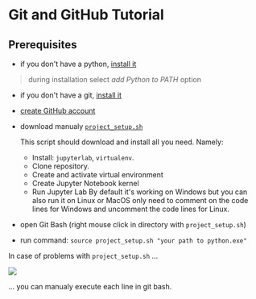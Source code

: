 # Git and GitHub Tutorial

## Prerequisites
- if you don't have a python, [install it](https://www.python.org/downloads/)
> during installation select *add Python to PATH* option
- if you don't have a git, [install it](https://git-scm.com/downloads)
- [create GitHub account](https://github.com/)
- download manualy [`project_setup.sh`](project_setup.sh)

  This script should download and install all you need.
  Namely: 
  - Install: `jupyterlab`, `virtualenv`. 
  - Clone repository. 
  - Create and activate virtual environment
  - Create Jupyter Notebook kernel
  - Run Jupyter Lab
  By default it's working on Windows but you can also run it on Linux or MacOS only need to comment on the code lines for Windows and uncomment the code lines for Linux.

- open Git Bash (right mouse click in directory with `project_setup.sh`)
- run command: `source project_setup.sh "your path to python.exe"`

In case of problems with `project_setup.sh` ... 

![](https://media1.giphy.com/media/FspLvJQlQACXu/200w.webp?cid=ecf05e4755nkuvb3bl0kajmm3vkahb843605dy9a6uandieq&rid=200w.webp)

... you can manualy execute each line in git bash. 
